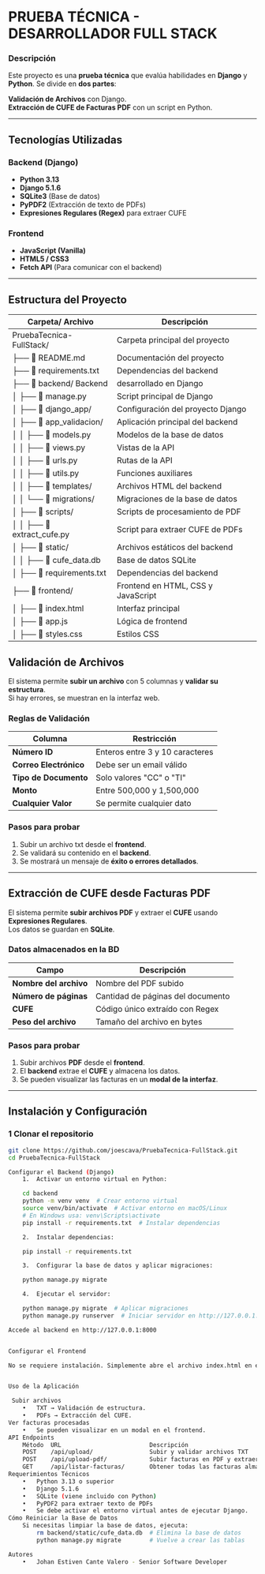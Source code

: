# PRUEBA TÉCNICA - DESARROLLADOR FULL STACK

### **Descripción**
Este proyecto es una **prueba técnica** que evalúa habilidades en **Django** y **Python**. Se divide en **dos partes**:

**Validación de Archivos** con Django.  
**Extracción de CUFE de Facturas PDF** con un script en Python.

---

##  **Tecnologías Utilizadas**
### **Backend (Django)**
- **Python 3.13**
- **Django 5.1.6**
- **SQLite3** (Base de datos)
- **PyPDF2** (Extracción de texto de PDFs)
- **Expresiones Regulares (Regex)** para extraer CUFE

### **Frontend**
- **JavaScript (Vanilla)**
- **HTML5 / CSS3**
- **Fetch API** (Para comunicar con el backend)

---

## **Estructura del Proyecto**

| Carpeta/ Archivo |	Descripción |
|---------|------------|
|PruebaTecnica-FullStack/ | Carpeta principal del proyecto
├── 📄 README.md | Documentación del proyecto
├── 📄 requirements.txt | Dependencias del backend
├── 📂 backend/	Backend | desarrollado en Django
│   ├── 📄 manage.py | Script principal de Django
│   ├── 📂 django_app/ | Configuración del proyecto Django
│   ├── 📂 app_validacion/ | Aplicación principal del backend
│   │   ├── 📄 models.py | Modelos de la base de datos
│   │   ├── 📄 views.py | Vistas de la API
│   │   ├── 📄 urls.py | Rutas de la API
│   │   ├── 📄 utils.py | Funciones auxiliares
│   │   ├── 📂 templates/ | Archivos HTML del backend
│   │   └── 📂 migrations/ | Migraciones de la base de datos
│   ├── 📂 scripts/ | Scripts de procesamiento de PDF
│   │   ├── 📄 extract_cufe.py | Script para extraer CUFE de PDFs
│   ├── 📂 static/ | Archivos estáticos del backend
│   │   ├── 📄 cufe_data.db | Base de datos SQLite
│   ├── 📄 requirements.txt | Dependencias del backend
├── 📂 frontend/ | Frontend en HTML, CSS y JavaScript
│   ├── 📄 index.html | Interfaz principal
│   ├── 📄 app.js | Lógica de frontend
│   ├── 📄 styles.css | Estilos CSS

## **Validación de Archivos**

El sistema permite **subir un archivo** con 5 columnas y **validar su estructura**.  
Si hay errores, se muestran en la interfaz web.

### **Reglas de Validación**

| Columna | Restricción |
|---------|------------|
|**Número ID** | Enteros entre 3 y 10 caracteres |
|**Correo Electrónico** | Debe ser un email válido |
|**Tipo de Documento** | Solo valores "CC" o "TI" |
|**Monto** | Entre 500,000 y 1,500,000 |
|**Cualquier Valor** | Se permite cualquier dato |

### **Pasos para probar**
1. Subir un archivo txt desde el **frontend**.
2. Se validará su contenido en el **backend**.
3. Se mostrará un mensaje de **éxito o errores detallados**.

---

##  **Extracción de CUFE desde Facturas PDF**
El sistema permite **subir archivos PDF** y extraer el **CUFE** usando **Expresiones Regulares**.  
Los datos se guardan en **SQLite**.

### **Datos almacenados en la BD**
| Campo | Descripción |
|---------|------------|
| **Nombre del archivo** | Nombre del PDF subido |
| **Número de páginas** | Cantidad de páginas del documento |
| **CUFE** | Código único extraído con Regex |
| **Peso del archivo** | Tamaño del archivo en bytes |

### **Pasos para probar**
1. Subir archivos **PDF** desde el **frontend**.
2. El **backend** extrae el **CUFE** y almacena los datos.
3. Se pueden visualizar las facturas en un **modal de la interfaz**.

---

## **Instalación y Configuración**
### **1 Clonar el repositorio**
```sh
git clone https://github.com/joescava/PruebaTecnica-FullStack.git
cd PruebaTecnica-FullStack

Configurar el Backend (Django)
	1.	Activar un entorno virtual en Python:

    cd backend
    python -m venv venv  # Crear entorno virtual
    source venv/bin/activate  # Activar entorno en macOS/Linux
    # En Windows usa: venv\Scripts\activate
    pip install -r requirements.txt  # Instalar dependencias

    2.	Instalar dependencias:

    pip install -r requirements.txt

    3.	Configurar la base de datos y aplicar migraciones:

    python manage.py migrate

    4.	Ejecutar el servidor:

    python manage.py migrate  # Aplicar migraciones
    python manage.py runserver  # Iniciar servidor en http://127.0.0.1:8000

Accede al backend en http://127.0.0.1:8000


Configurar el Frontend

No se requiere instalación. Simplemente abre el archivo index.html en el navegador.


Uso de la Aplicación

 Subir archivos
	•	TXT → Validación de estructura.
	•	PDFs → Extracción del CUFE.
Ver facturas procesadas
	•	Se pueden visualizar en un modal en el frontend.
API Endpoints
    Método	URL	                        Descripción
    POST	/api/upload/	            Subir y validar archivos TXT
    POST	/api/upload-pdf/	        Subir facturas en PDF y extraer CUFE
    GET	    /api/listar-facturas/	    Obtener todas las facturas almacenadas
Requerimientos Técnicos
	•	Python 3.13 o superior
	•	Django 5.1.6
	•	SQLite (viene incluido con Python)
	•	PyPDF2 para extraer texto de PDFs
    •	Se debe activar el entorno virtual antes de ejecutar Django.
Cómo Reiniciar la Base de Datos
    Si necesitas limpiar la base de datos, ejecuta:
        rm backend/static/cufe_data.db  # Elimina la base de datos
        python manage.py migrate        # Vuelve a crear las tablas

Autores
	•	Johan Estiven Cante Valero - Senior Software Developer

